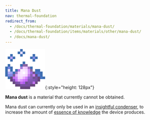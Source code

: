 ```yaml
---
title: Mana Dust
nav: thermal-foundation
redirect_from:
  - /docs/thermal-foundation/materials/mana-dust/
  - /docs/thermal-foundation/items/materials/other/mana-dust/
  - /docs/mana-dust/
---
```


![Mana dust](/assets/images/thermal-foundation/dust-mana.gif){:style="height: 128px"}


**Mana dust** is a material that currently cannot be obtained.

Mana dust can currently only be used in an [insightful
condenser](/docs/insightful-condenser/), to increase the amount of [essence of
knowledge](/docs/essence-of-knowledge/) the device produces.
